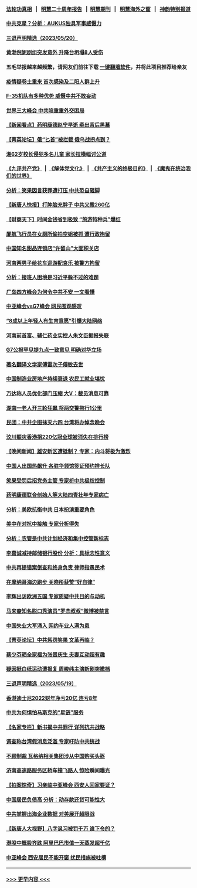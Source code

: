 #### [法轮功真相](https://github.com/gfw-breaker/truth/blob/master/README.md?t=0) &nbsp;&nbsp;|&nbsp;&nbsp; [明慧二十周年报告](https://github.com/gfw-breaker/mh-reports/blob/master/README.md?t=0) &nbsp;&nbsp;|&nbsp;&nbsp;[明慧期刊](https://github.com/gfw-breaker/mh-qikan) &nbsp;&nbsp;|&nbsp;&nbsp; [明慧海外之窗](https://github.com/gfw-breaker/mh-news/blob/master/README.md?t=0) &nbsp;&nbsp;|&nbsp;&nbsp; [神韵特别报道](https://github.com/gfw-breaker/mh-news/blob/master/shenyun.md?t=0)
#### [中共克星？分析：AUKUS独具军事威慑力](../pages/nsc413/n13998385.md?t=05211843) 
#### [三退声明精选（2023/05/20）](../pages/nsc413/n14001249.md?t=05211843) 
#### [黄渤倪妮剧组突发意外 升降台坍塌8人受伤](../pages/nsc413/n14001187.md?t=05211843) 
#### 五毛举报越来越频繁，请网友们前往下载 [一键翻墙软件](https://github.com/gfw-breaker/ssr-accounts)，并将此项目推荐给亲友
#### [疫情疑卷土重来 首次感染及二阳人群上升](../pages/nsc413/n14001168.md?t=05211843) 
#### [F-35机队有多种优势 威慑中共不敢妄动](../pages/nsc413/n13986201.md?t=05211843) 
#### [世界三大峰会 中共陷重重外交困局](../pages/nsc413/n14001053.md?t=05211843) 
#### [【新闻看点】药明康德赵宁早逝 牵出背后黑幕](../pages/nsc413/n14001061.md?t=05211843) 
#### [【菁英论坛】俄“匕首”被拦截 俄乌战拐点到？](../pages/nsc413/n14001028.md?t=05211843) 
#### [湘62岁校长侵犯多名儿童 家长拉横幅讨公道](../pages/nsc413/n14001026.md?t=05211843) 
#### [《九评共产党》](https://github.com/begood0513/9ping.md/blob/master/README.md) &nbsp;|&nbsp; [《解体党文化》](../../../../jtdwh.md/blob/master/README.md)  &nbsp;|&nbsp; [《共产主义的终极目的》](../../../../gczydzjmd.md/blob/master/README.md) &nbsp;|&nbsp; [《魔鬼在统治我们的世界》](../../../../mgztzwmdsj.md/blob/master/README.md) 
#### [分析：笑果因言获罪遭打压 中共恐自砸脚](../pages/nsc413/n14001042.md?t=05211843) 
#### [【新唐人快报】打肿脸充胖子 中共又撒260亿](../pages/nsc413/n14000576.md?t=05211843) 
#### [【财商天下】时间金钱省到极致 “旅游特种兵”爆红](../pages/nsc413/n14000964.md?t=05211843) 
#### [厦航飞行员在女厕所偷拍空姐被抓 遭行政拘留](../pages/nsc413/n14001056.md?t=05211843) 
#### [中国知名甜品连锁店“许留山”大面积关店](../pages/nsc413/n14001036.md?t=05211843) 
#### [河南两男子给花车巡游配哀乐 被警方拘留](../pages/nsc413/n14001035.md?t=05211843) 
#### [分析：接班人困境是习近平躲不过的难题](../pages/nsc413/n14001009.md?t=05211843) 
#### [广岛四方峰会为何令中共不安 一文看懂](../pages/nsc413/n14000959.md?t=05211843) 
#### [中亚峰会vsG7峰会 网民围观感叹](../pages/nsc413/n14000885.md?t=05211843) 
#### [“8成以上年轻人有生育意愿”引爆大陆网络](../pages/nsc413/n14001023.md?t=05211843) 
#### [河南前首富、辅仁药业实控人朱文臣据报失联](../pages/nsc413/n14000962.md?t=05211843) 
#### [G7公报罕见提九点一致意见 明确对华立场](../pages/nsc413/n14000957.md?t=05211843) 
#### [著名翻译文学家傅雷次子傅敏去世](../pages/nsc413/n14000831.md?t=05211843) 
#### [中国制造业房地产持续衰退 农民工就业堪忧](../pages/nsc413/n14000949.md?t=05211843) 
#### [万达称人员优化部门压缩 大V：裁员消息可靠](../pages/nsc413/n14000857.md?t=05211843) 
#### [湖南一老人开三轮狂飙 将两交警拖行1公里](../pages/nsc413/n14000929.md?t=05211843) 
#### [民团：中共企图抹灭六四 台湾将办悼念晚会](../pages/nsc413/n14000764.md?t=05211843) 
#### [汶川赈灾香港捐220亿冠全球被消失在排行榜](../pages/nsc413/n14000873.md?t=05211843) 
#### [【晚间新闻】雄安新区遭抵制？ 专家：内斗将极为激烈](../pages/nsc413/n14000812.md?t=05211843) 
#### [中国人出国热飙升 各驻华领馆签证预约排长队](../pages/nsc413/n14000801.md?t=05211843) 
#### [笑果受罚后招党务主管 专家析中共极权控制](../pages/nsc413/n14000652.md?t=05211843) 
#### [药明康德联合创始人等大陆四青壮年专家病亡](../pages/nsc413/n14000732.md?t=05211843) 
#### [分析：美欧抗衡中共 日本扮演重要角色](../pages/nsc413/n14000437.md?t=05211843) 
#### [美中在对抗中接触 专家分析得失](../pages/nsc413/n13999972.md?t=05211843) 
#### [分析：农管是中共计划经济和集中控管新标志](../pages/nsc413/n14000665.md?t=05211843) 
#### [李嘉诚减持邮储银行股份 分析：具标志性意义](../pages/nsc413/n14000620.md?t=05211843) 
#### [中共再提错案倒查和终身负责 律师指愚民术](../pages/nsc413/n14000628.md?t=05211843) 
#### [在摩纳哥海边跑步 关晓彤获赞“好自律”](../pages/nsc413/n14000586.md?t=05211843) 
#### [李辉出访欧洲五国 专家质疑中共目的与动机](../pages/nsc413/n14000573.md?t=05211843) 
#### [马来裔知名脱口秀演员“罗杰叔叔”微博被禁言](../pages/nsc413/n14000547.md?t=05211843) 
#### [中国失业大军涌入 网约车业人满为患](../pages/nsc413/n14000584.md?t=05211843) 
#### [【菁英论坛】中共惩罚笑果 文革再临？](../pages/nsc413/n14000541.md?t=05211843) 
#### [蔡少芬晒全家福为张晋庆生 夫妻互动超有趣](../pages/nsc413/n14000491.md?t=05211843) 
#### [疑因挺白纸运动遭报复 周峻纬主演新剧突撤档](../pages/nsc413/n14000548.md?t=05211843) 
#### [三退声明精选（2023/05/19）](../pages/nsc413/n14000569.md?t=05211843) 
#### [香港迪士尼2022财年净亏20亿 连亏8年](../pages/nsc413/n14000552.md?t=05211843) 
#### [中共为何惧怕马斯克的“星链”服务](../pages/nsc413/n14000539.md?t=05211843) 
#### [【名家专栏】新书揭中共罪行 详列抗共战略](../pages/nsc413/n13999655.md?t=05211843) 
#### [调查称台湾假消息泛滥 专家吁防中共统战](../pages/nsc413/n14000489.md?t=05211843) 
#### [不顾制裁 瓦格纳相关集团涉从中国购买头盔](../pages/nsc413/n14000464.md?t=05211843) 
#### [济南高速路服务区轿车撞飞路人 惊险瞬间曝光](../pages/nsc413/n14000495.md?t=05211843) 
#### [【拍案惊奇】习亲临中亚峰会 西安人回家要证？](../pages/nsc413/n14000407.md?t=05211843) 
#### [中国居民负债高 分析：动存款还贷可能性大](../pages/nsc413/n14000503.md?t=05211843) 
#### [中共掌握出海企业数据 对美展开超限战](../pages/nsc413/n14000185.md?t=05211843) 
#### [【新唐人大视野】八字讽习被罚千万 谁下令的？](../pages/nsc413/n14000455.md?t=05211843) 
#### [港股中概股齐跌 阿里巴巴市值一天蒸发超千亿](../pages/nsc413/n14000492.md?t=05211843) 
#### [中亚峰会 西安居民不能开窗 扰民措施被吐槽](../pages/nsc413/n14000452.md?t=05211843) 

----
#### [ >>> 更早内容 <<< ](../indexes/nsc413-earlier.md)
